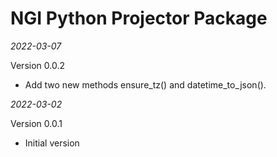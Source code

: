 # NGI Python Projector Package

_2022-03-07_

Version 0.0.2

- Add two new methods ensure_tz() and datetime_to_json().

_2022-03-02_

Version 0.0.1

- Initial version


